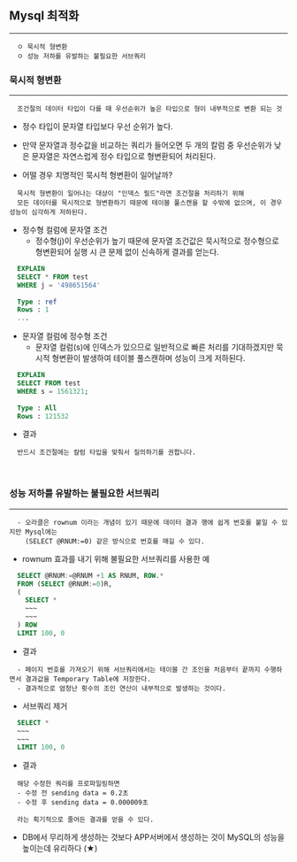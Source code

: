 ## Mysql 최적화
----
```
  ㅇ 묵시적 형변환
  ㅇ 성능 저하를 유발하는 불필요한 서브쿼리
```

### 묵시적 형변환
-----
```
  조건절의 데이터 타입이 다를 때 우선순위가 높은 타입으로 형이 내부적으로 변환 되는 것
```
  + 정수 타입이 문자열 타입보다 우선 순위가 높다.
  + 만약 문자열과 정수값을 비교하는 쿼리가 들어오면 두 개의 칼럼 중 우선순위가 낮은 문자열은 자연스럽게 정수 타입으로 형변환되어 처리된다.

+ 어떨 경우 치명적인 묵시적 형변환이 일어날까?
```
  묵시적 형변환이 일어나는 대상이 "인덱스 필드"라면 조건절을 처리하기 위해 
  모든 데이터를 묵시적으로 형변환하기 때문에 테이블 풀스캔을 할 수밖에 없으며, 이 경우 성능이 심각하게 저하된다.
```

+ 정수형 컬럼에 문자열 조건
  + 정수형(j)이 우선순위가 높기 때문에 문자열 조건값은 묵시적으로 정수형으로 형변환되어 실행 시 큰 문제 없이 신속하게 결과를 얻는다.
```SQL
  EXPLAIN
  SELECT * FROM test
  WHERE j = '498651564'
  
  Type : ref
  Rows : 1
  ...
```

+ 문자열 컬럼에 정수형 조건
  + 문자열 컬럼(s)에 인덱스가 있으므로 일반적으로 빠른 처리를 기대하겠지만 묵시적 형변환이 발생하여 테이블 풀스캔하며 성능이 크게 저하된다.
```SQL
  EXPLAIN
  SELECT FROM test
  WHERE s = 1561321;
  
  Type : All
  Rows : 121532
```

  + 결과
  ```
    반드시 조건절에는 칼럼 타입을 맞춰서 질의하기를 권합니다.
  ```

<br/>

### 성능 저하를 유발하는 불필요한 서브쿼리
----
```
  - 오라클은 rownum 이라는 개념이 있기 때문에 데이터 결과 행에 쉽게 번호를 붙일 수 있지만 Mysql에는
    (SELECT @RNUM:=0) 같은 방식으로 번호를 매길 수 있다.
```
  + rownum 효과를 내기 위해 불필요한 서브쿼리를 사용한 예
  ```sql
    SELECT @RNUM:=@RNUM +1 AS RNUM, ROW.*
    FROM (SELECT @RNUM:=0)R,
    (
      SELECT *
      ~~~
      ~~~
    ) ROW
    LIMIT 100, 0
  ```
  
  + 결과
  ```
    - 페이지 번호를 가져오기 위해 서브쿼리에서는 테이블 간 조인을 처음부터 끝까지 수행하면서 결과값을 Temporary Table에 저장한다.
    - 결과적으로 엄청난 횟수의 조인 연산이 내부적으로 발생하는 것이다.
  ```
  
  + 서브쿼리 제거
  ```sql
    SELECT *
    ~~~
    ~~~
    LIMIT 100, 0
  ```
  
  + 결과
  ```
    해당 수정한 쿼리를 프로파일링하면 
    - 수정 전 sending data = 0.2초
    - 수정 후 sending data = 0.000009초 
    
    라는 획기적으로 줄어든 결과를 얻을 수 있다.
  ```
  
  + DB에서 무리하게 생성하는 것보다 APP서버에서 생성하는 것이 MySQL의 성능을 높이는데 유리하다 (★)

